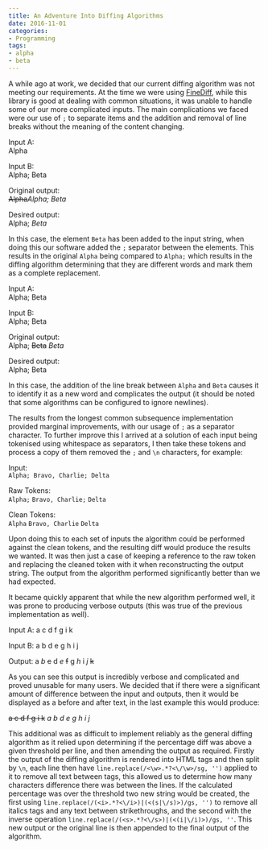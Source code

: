 ```yaml
---
title: An Adventure Into Diffing Algorithms
date: 2016-11-01
categories:
- Programming
tags:
- alpha
- beta
---
```

A while ago at work, we decided that our current diffing algorithm was not
meeting our requirements. At the time we were using<!--- more --->
[FineDiff](http://www.raymondhill.net/finediff/viewdiff-ex.php), while this
library is good at dealing with common situations, it was unable to handle some
of our more complicated inputs. The main complications we faced were our use of
`;` to separate items and the addition and removal of line breaks without the
meaning of the content changing.

Input A:  
Alpha

Input B:  
Alpha; Beta

Original output:  
~~Alpha~~*Alpha; Beta*

Desired output:  
Alpha; *Beta*

In this case, the element `Beta` has been added to the input string, when doing
this our software added the `;` separator between the elements. This results in
the original `Alpha` being compared to `Alpha;` which results in the diffing
algorithm determining that they are different words and mark them as a complete
replacement.

Input A:  
Alpha; Beta

Input B:  
Alpha;
Beta

Original output:  
Alpha; ~~Beta~~
*Beta*

Desired output:  
Alpha;
Beta

In this case, the addition of the line break between `Alpha` and `Beta` causes
it to identify it as a new word and complicates the output (it should be noted
that some algorithms can be configured to ignore newlines).

The results from the longest common subsequence implementation provided marginal
improvements, with our usage of `;` as a separator character. To further improve
this I arrived at a solution of each input being tokenised using whitespace as
separators, I then take these tokens and process a copy of them removed the `;`
and `\n` characters, for example:

Input:  
`Alpha; Bravo, Charlie; Delta`

Raw Tokens:   
`Alpha;` `Bravo, Charlie;` `Delta`

Clean Tokens:  
`Alpha` `Bravo, Charlie` `Delta`

Upon doing this to each set of inputs the algorithm could be performed against
the clean tokens, and the resulting diff would produce the results we wanted. It
was then just a case of keeping a reference to the raw token and replacing the
cleaned token with it when reconstructing the output string. The output from the
algorithm performed significantly better than we had expected.

It became quickly apparent that while the new algorithm performed well, it was
prone to producing verbose outputs (this was true of the previous implementation
as well).

Input A: a c d f g i k

Input B: a b d e g h i j

Output: a *b* ~~c~~ d *e* ~~f~~ g *h* i *j* ~~k~~

As you can see this output is incredibly verbose and complicated and proved
unusable for many users. We decided that if there were a significant amount of
difference between the input and outputs, then it would be displayed as a before
and after text, in the last example this would produce:

~~a c d f g i k~~
*a b d e g h i j*

This additional was as difficult to implement reliably as the general diffing
algorithm as it relied upon determining if the percentage diff was above a given
threshold per line, and then amending the output as required. Firstly the output
of the diffing algorithm is rendered into HTML tags and then split by `\n`, each
line then have `line.replace(/<\w>.*?<\/\w>/sg, '')` applied to it to remove all
text between tags, this allowed us to determine how many characters difference
there was between the lines. If the calculated percentage was over the threshold
two new string would be created, the first using
`line.replace(/(<i>.*?<\/i>)|(<(s|\/s)>)/gs, '')` to remove all italics tags and
any text between strikethroughs, and the second with the inverse operation
`line.replace(/(<s>.*?<\/s>)|(<(i|\/i)>)/gs, ''`. This new output or the
original line is then appended to the final output of the algorithm.
